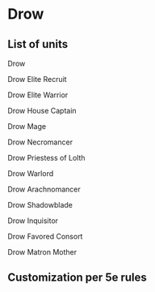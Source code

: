 # Drow

## List of units

Drow

Drow Elite Recruit

Drow Elite Warrior

Drow House Captain

Drow Mage

Drow Necromancer

Drow Priestess of Lolth

Drow Warlord

Drow Arachnomancer

Drow Shadowblade

Drow Inquisitor

Drow Favored Consort

Drow Matron Mother

## Customization per 5e rules



